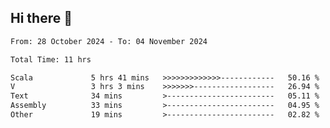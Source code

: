 ## Hi there 👋

<!--START_SECTION:waka-->

```txt
From: 28 October 2024 - To: 04 November 2024

Total Time: 11 hrs

Scala             5 hrs 41 mins   >>>>>>>>>>>>>------------   50.16 %
V                 3 hrs 3 mins    >>>>>>>------------------   26.94 %
Text              34 mins         >------------------------   05.11 %
Assembly          33 mins         >------------------------   04.95 %
Other             19 mins         >------------------------   02.82 %
```

<!--END_SECTION:waka-->
